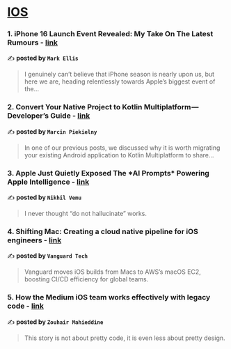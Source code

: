 
<h1><a href=https://medium.com/tag/ios/recommended target="_blank" rel="noopener noreferrer">IOS</a></h1>
<h3>1. iPhone 16 Launch Event Revealed: My Take On The Latest Rumours - <a href="https://medium.com/macoclock/iphone-16-launch-event-revealed-my-take-on-the-latest-rumours-630584dd6082" target="_blank" rel="noopener noreferrer">link</a></h3>

✍️ **posted by `Mark Ellis`**

<blockquote>I genuinely can’t believe that iPhone season is nearly upon us, but here we are, heading relentlessly towards Apple’s biggest event of the…</blockquote>

<h3>2. Convert Your Native Project to Kotlin Multiplatform — Developer’s Guide - <a href="https://medium.com/proandroiddev/convert-your-native-project-to-kotlin-multiplatform-developers-guide-bce1ae20bd32" target="_blank" rel="noopener noreferrer">link</a></h3>

✍️ **posted by `Marcin Piekielny`**

<blockquote>In one of our previous posts, we discussed why it is worth migrating your existing Android application to Kotlin Multiplatform to share…</blockquote>

<h3>3. Apple Just Quietly Exposed The *AI Prompts* Powering Apple Intelligence - <a href="https://medium.com/macoclock/apple-just-quietly-exposed-the-ai-prompts-powering-apple-intelligence-b4ac3314eb14" target="_blank" rel="noopener noreferrer">link</a></h3>

✍️ **posted by `Nikhil Vemu`**

<blockquote>I never thought “do not hallucinate” works.</blockquote>

<h3>4. Shifting Mac: Creating a cloud native pipeline for iOS engineers - <a href="https://medium.com/@VanguardTech/shifting-mac-creating-a-cloud-native-pipeline-for-ios-engineers-ba56a18b8309" target="_blank" rel="noopener noreferrer">link</a></h3>

✍️ **posted by `Vanguard Tech`**

<blockquote>Vanguard moves iOS builds from Macs to AWS’s macOS EC2, boosting CI/CD efficiency for global teams.</blockquote>

<h3>5. How the Medium iOS team works effectively with legacy code - <a href="https://medium.com/medium-eng/how-the-medium-ios-team-works-effectively-with-legacy-code-0a9ddc45df19" target="_blank" rel="noopener noreferrer">link</a></h3>

✍️ **posted by `Zouhair Mahieddine`**

<blockquote>This story is not about pretty code, it is even less about pretty design.</blockquote>

